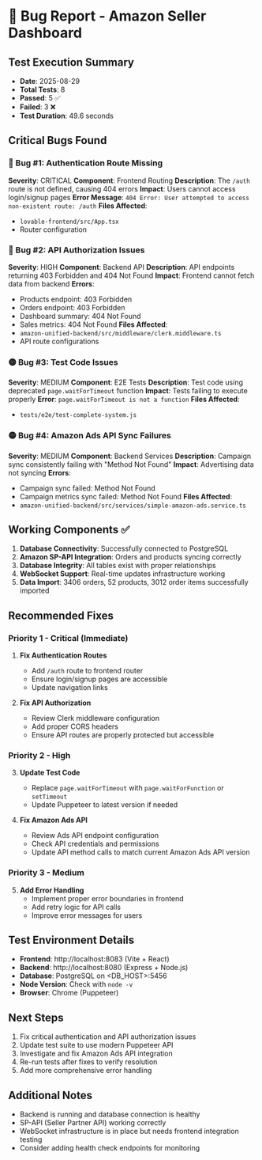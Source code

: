# 🐛 Bug Report - Amazon Seller Dashboard

## Test Execution Summary
- **Date**: 2025-08-29
- **Total Tests**: 8
- **Passed**: 5 ✅
- **Failed**: 3 ❌
- **Test Duration**: 49.6 seconds

## Critical Bugs Found

### 🔴 Bug #1: Authentication Route Missing
**Severity**: CRITICAL
**Component**: Frontend Routing
**Description**: The `/auth` route is not defined, causing 404 errors
**Impact**: Users cannot access login/signup pages
**Error Message**: `404 Error: User attempted to access non-existent route: /auth`
**Files Affected**: 
- `lovable-frontend/src/App.tsx`
- Router configuration

### 🔴 Bug #2: API Authorization Issues  
**Severity**: HIGH
**Component**: Backend API
**Description**: API endpoints returning 403 Forbidden and 404 Not Found
**Impact**: Frontend cannot fetch data from backend
**Errors**:
- Products endpoint: 403 Forbidden
- Orders endpoint: 403 Forbidden  
- Dashboard summary: 404 Not Found
- Sales metrics: 404 Not Found
**Files Affected**:
- `amazon-unified-backend/src/middleware/clerk.middleware.ts`
- API route configurations

### 🟡 Bug #3: Test Code Issues
**Severity**: MEDIUM
**Component**: E2E Tests
**Description**: Test code using deprecated `page.waitForTimeout` function
**Impact**: Tests failing to execute properly
**Error**: `page.waitForTimeout is not a function`
**Files Affected**:
- `tests/e2e/test-complete-system.js`

### 🟡 Bug #4: Amazon Ads API Sync Failures
**Severity**: MEDIUM
**Component**: Backend Services
**Description**: Campaign sync consistently failing with "Method Not Found"
**Impact**: Advertising data not syncing
**Errors**:
- Campaign sync failed: Method Not Found
- Campaign metrics sync failed: Method Not Found
**Files Affected**:
- `amazon-unified-backend/src/services/simple-amazon-ads.service.ts`

## Working Components ✅

1. **Database Connectivity**: Successfully connected to PostgreSQL
2. **Amazon SP-API Integration**: Orders and products syncing correctly
3. **Database Integrity**: All tables exist with proper relationships
4. **WebSocket Support**: Real-time updates infrastructure working
5. **Data Import**: 3406 orders, 52 products, 3012 order items successfully imported

## Recommended Fixes

### Priority 1 - Critical (Immediate)
1. **Fix Authentication Routes**
   - Add `/auth` route to frontend router
   - Ensure login/signup pages are accessible
   - Update navigation links

2. **Fix API Authorization**
   - Review Clerk middleware configuration
   - Add proper CORS headers
   - Ensure API routes are properly protected but accessible

### Priority 2 - High
3. **Update Test Code**
   - Replace `page.waitForTimeout` with `page.waitForFunction` or `setTimeout`
   - Update Puppeteer to latest version if needed

4. **Fix Amazon Ads API**
   - Review Ads API endpoint configuration
   - Check API credentials and permissions
   - Update API method calls to match current Amazon Ads API version

### Priority 3 - Medium
5. **Add Error Handling**
   - Implement proper error boundaries in frontend
   - Add retry logic for API calls
   - Improve error messages for users

## Test Environment Details
- **Frontend**: http://localhost:8083 (Vite + React)
- **Backend**: http://localhost:8080 (Express + Node.js)
- **Database**: PostgreSQL on <DB_HOST>:5456
- **Node Version**: Check with `node -v`
- **Browser**: Chrome (Puppeteer)

## Next Steps
1. Fix critical authentication and API authorization issues
2. Update test suite to use modern Puppeteer API
3. Investigate and fix Amazon Ads API integration
4. Re-run tests after fixes to verify resolution
5. Add more comprehensive error handling

## Additional Notes
- Backend is running and database connection is healthy
- SP-API (Seller Partner API) working correctly
- WebSocket infrastructure is in place but needs frontend integration testing
- Consider adding health check endpoints for monitoring


